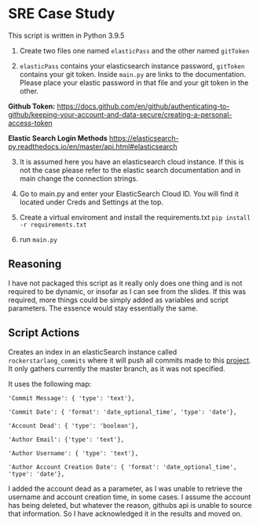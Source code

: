 # SRE Case Study

  

This script is written in Python 3.9.5

  

  

1. Create two files one named `elasticPass` and the other named `gitToken`

  

2.  `elasticPass` contains your elasticsearch instance password, `gitToken` contains your git token. Inside `main.py` are links to the documentation. Please place your elastic password in that file and your git token in the other.

  

  

**Github Token:** https://docs.github.com/en/github/authenticating-to-github/keeping-your-account-and-data-secure/creating-a-personal-access-token

  

**Elastic Search Login Methods** https://elasticsearch-py.readthedocs.io/en/master/api.html#elasticsearch

  

3. It is assumed here you have an elasticsearch cloud instance. If this is not the case please refer to the elastic search documentation and in main change the connection strings.

  

4. Go to main.py and enter your ElasticSearch Cloud ID. You will find it located under Creds and Settings at the top.

  

5. Create a virtual enviroment and install the requirements.txt `pip install -r requirements.txt`

  

6. run `main.py`

  

## Reasoning

  

  

I have not packaged this script as it really only does one thing and is not required to be dynamic, or insofar as I can see from the slides. If this was required, more things could be simply added as variables and script parameters. The essence would stay essentially the same.

  

## Script Actions

Creates an index in an elasticSearch instance called `rockerstarlang_commits` where it will push all commits made to this [project](https://github.com/RockstarLang/rockstar). It only gathers currently the master branch, as it was not specified.

It uses the following map:

    
    'Commit Message': { 'type': 'text'},
    
    'Commit Date': { 'format': 'date_optional_time', 'type': 'date'},
    
    'Account Dead': { 'type': 'boolean'},
    
    'Author Email': {'type': 'text'},
    
    'Author Username': { 'type': 'text'},
    
    'Author Account Creation Date': { 'format': 'date_optional_time', 'type': 'date'},
    
  
I added the account dead as a parameter, as I was unable to retrieve the username and account creation time, in some cases. I assume the account has being deleted, but whatever the reason, githubs api is unable to source that information. So I have acknowledged it in the results and moved on. 
